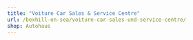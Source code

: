 ```yaml
---
title: "Voiture Car Sales & Service Centre"
url: /bexhill-on-sea/voiture-car-sales-und-service-centre/
shop: Autohaus
---
```

